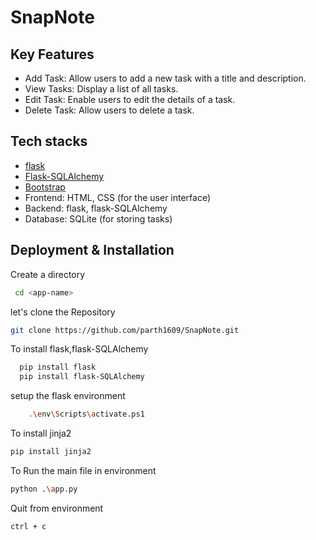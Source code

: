 
# SnapNote 

<h2>Key Features</h2>

 - Add Task: Allow users to add a new task with a title and description.
 - View Tasks: Display a list of all tasks.
 - Edit Task: Enable users to edit the details of a task.
 - Delete Task: Allow users to delete a task.




## Tech stacks

 - [flask](https://flask.palletsprojects.com/en/3.0.x/)
 - [Flask-SQLAlchemy](https://flask-sqlalchemy.palletsprojects.com/en/3.1.x/)
 - [Bootstrap](https://getbootstrap.com/docs/5.3/getting-started/introduction/)
 - Frontend: HTML, CSS (for the user interface)
 - Backend: flask, flask-SQLAlchemy
  - Database: SQLite (for storing tasks)



## Deployment & Installation 

Create a directory 

```bash
 cd <app-name>
```

let's clone the Repository
```bash
git clone https://github.com/parth1609/SnapNote.git
```

To install flask,flask-SQLAlchemy

```bash
  pip install flask
  pip install flask-SQLAlchemy
```

setup the flask environment 

```bash
    .\env\Scripts\activate.ps1
```

To install jinja2
```bash
pip install jinja2
```

To Run the main file in environment
```bash
python .\app.py
```

Quit from environment
```bash
ctrl + c
```

